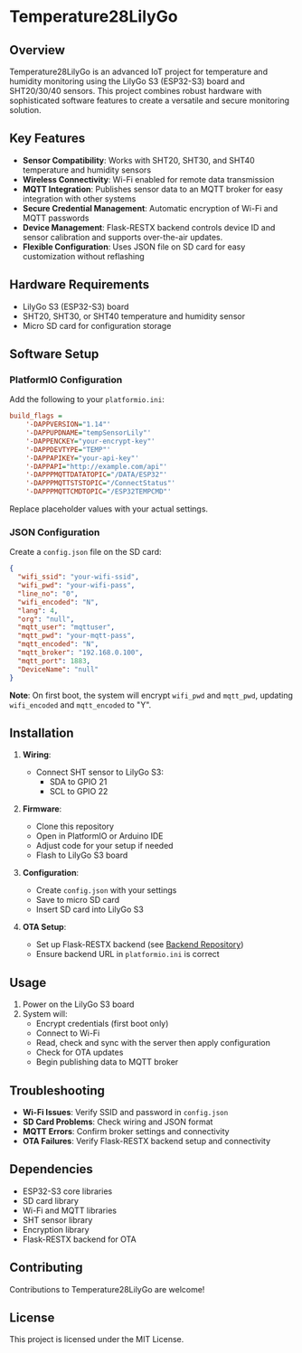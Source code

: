 # Temperature28LilyGo

## Overview

Temperature28LilyGo is an advanced IoT project for temperature and humidity monitoring using the LilyGo S3 (ESP32-S3) board and SHT20/30/40 sensors. This project combines robust hardware with sophisticated software features to create a versatile and secure monitoring solution.

## Key Features

- **Sensor Compatibility**: Works with SHT20, SHT30, and SHT40 temperature and humidity sensors
- **Wireless Connectivity**: Wi-Fi enabled for remote data transmission
- **MQTT Integration**: Publishes sensor data to an MQTT broker for easy integration with other systems
- **Secure Credential Management**: Automatic encryption of Wi-Fi and MQTT passwords
- **Device Management**: Flask-RESTX backend controls device ID and sensor calibration and supports over-the-air updates.
- **Flexible Configuration**: Uses JSON file on SD card for easy customization without reflashing

## Hardware Requirements

- LilyGo S3 (ESP32-S3) board
- SHT20, SHT30, or SHT40 temperature and humidity sensor
- Micro SD card for configuration storage

## Software Setup

### PlatformIO Configuration

Add the following to your `platformio.ini`:

```ini
build_flags = 
    '-DAPPVERSION="1.14"'
    '-DAPPUPDNAME="tempSensorLily"'
    '-DAPPENCKEY="your-encrypt-key"'
    '-DAPPDEVTYPE="TEMP"'
    '-DAPPAPIKEY="your-api-key"'
    '-DAPPAPI="http://example.com/api"'
    '-DAPPPMQTTDATATOPIC="/DATA/ESP32"'
    '-DAPPPMQTTSTSTOPIC="/ConnectStatus"'
    '-DAPPPMQTTCMDTOPIC="/ESP32TEMPCMD"'
```

Replace placeholder values with your actual settings.

### JSON Configuration

Create a `config.json` file on the SD card:

```json
{
  "wifi_ssid": "your-wifi-ssid",
  "wifi_pwd": "your-wifi-pass",
  "line_no": "0",
  "wifi_encoded": "N",
  "lang": 4,
  "org": "null",
  "mqtt_user": "mqttuser",
  "mqtt_pwd": "your-mqtt-pass",
  "mqtt_encoded": "N",
  "mqtt_broker": "192.168.0.100",
  "mqtt_port": 1883,
  "DeviceName": "null"
}
```

**Note**: On first boot, the system will encrypt `wifi_pwd` and `mqtt_pwd`, updating `wifi_encoded` and `mqtt_encoded` to "Y".

## Installation

1. **Wiring**:
   - Connect SHT sensor to LilyGo S3:
     - SDA to GPIO 21
     - SCL to GPIO 22

2. **Firmware**:
   - Clone this repository
   - Open in PlatformIO or Arduino IDE
   - Adjust code for your setup if needed
   - Flash to LilyGo S3 board

3. **Configuration**:
   - Create `config.json` with your settings
   - Save to micro SD card
   - Insert SD card into LilyGo S3

4. **OTA Setup**:
   - Set up Flask-RESTX backend (see [Backend Repository](https://github.com/khoapmd/flask-restx-backend-controller))
   - Ensure backend URL in `platformio.ini` is correct

## Usage

1. Power on the LilyGo S3 board
2. System will:
   - Encrypt credentials (first boot only)
   - Connect to Wi-Fi
   - Read, check and sync with the server then apply configuration
   - Check for OTA updates
   - Begin publishing data to MQTT broker

## Troubleshooting

- **Wi-Fi Issues**: Verify SSID and password in `config.json`
- **SD Card Problems**: Check wiring and JSON format
- **MQTT Errors**: Confirm broker settings and connectivity
- **OTA Failures**: Verify Flask-RESTX backend setup and connectivity

## Dependencies

- ESP32-S3 core libraries
- SD card library
- Wi-Fi and MQTT libraries
- SHT sensor library
- Encryption library
- Flask-RESTX backend for OTA

## Contributing

Contributions to Temperature28LilyGo are welcome!

## License

This project is licensed under the MIT License.
